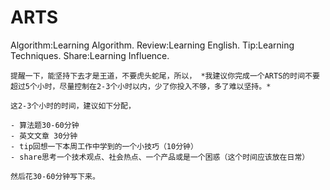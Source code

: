 # ARTS
Algorithm:Learning Algorithm.
Review:Learning English.
Tip:Learning Techniques.
Share:Learning Influence.

    提醒一下，能坚持下去才是王道，不要虎头蛇尾，所以， *我建议你完成一个ARTS的时间不要超过5个小时，尽量控制在2-3个小时以内，少了你投入不够，多了难以坚持。*  
    
    这2-3个小时的时间，建议如下分配，
    
    - 算法题30-60分钟
    - 英文文章 30分钟
    - tip回想一下本周工作中学到的一个小技巧（10分钟）
    - share思考一个技术观点、社会热点、一个产品或是一个困惑（这个时间应该放在日常）
    
    然后花30-60分钟写下来。
